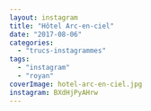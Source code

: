 ```yaml
---
layout: instagram
title: "Hôtel Arc-en-ciel"
date: "2017-08-06"
categories: 
  - "trucs-instagrammes"
tags: 
  - "instagram"
  - "royan"
coverImage: hotel-arc-en-ciel.jpg
instagram: BXdHjPyAHrw
---
```

